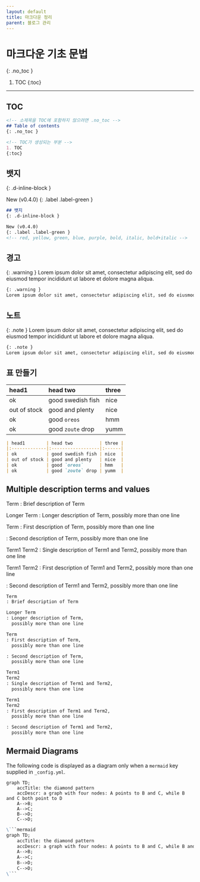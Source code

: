 ```yaml
---
layout: default
title: 마크다운 정리
parent: 블로그 관리
---
```


# 마크다운 기초 문법
{: .no_toc }

1. TOC
{:toc}

---

## TOC

```md
<!-- 소제목을 TOC에 포함하지 않으려면 .no_toc -->
## Table of contents
{: .no_toc }

<!-- TOC가 생성되는 부분 -->
1. TOC
{:toc}
```

## 뱃지
{: .d-inline-block }

New (v0.4.0)
{: .label .label-green }

```md
## 뱃지
{: .d-inline-block }

New (v0.4.0)
{: .label .label-green }
<!-- red, yellow, green, blue, purple, bold, italic, bold+italic -->
```

## 경고

{: .warning }
Lorem ipsum dolor sit amet, consectetur adipiscing elit, sed do eiusmod tempor incididunt ut labore et dolore magna aliqua.

```md
{: .warning }
Lorem ipsum dolor sit amet, consectetur adipiscing elit, sed do eiusmod tempor incididunt ut labore et dolore magna aliqua.
```

## 노트

{: .note }
Lorem ipsum dolor sit amet, consectetur adipiscing elit, sed do eiusmod tempor incididunt ut labore et dolore magna aliqua.

```md
{: .note }
Lorem ipsum dolor sit amet, consectetur adipiscing elit, sed do eiusmod tempor incididunt ut labore et dolore magna aliqua.
```

## 표 만들기

| head1        | head two          | three |
|:-------------|:------------------|:------|
| ok           | good swedish fish | nice  |
| out of stock | good and plenty   | nice  |
| ok           | good `oreos`      | hmm   |
| ok           | good `zoute` drop | yumm  |

```md
| head1        | head two          | three |
|:-------------|:------------------|:------|
| ok           | good swedish fish | nice  |
| out of stock | good and plenty   | nice  |
| ok           | good `oreos`      | hmm   |
| ok           | good `zoute` drop | yumm  |
```

## Multiple description terms and values

Term
: Brief description of Term

Longer Term
: Longer description of Term,
  possibly more than one line

Term
: First description of Term,
  possibly more than one line

: Second description of Term,
  possibly more than one line

Term1
Term2
: Single description of Term1 and Term2,
  possibly more than one line

Term1
Term2
: First description of Term1 and Term2,
  possibly more than one line

: Second description of Term1 and Term2,
  possibly more than one line

```md
Term
: Brief description of Term

Longer Term
: Longer description of Term,
  possibly more than one line

Term
: First description of Term,
  possibly more than one line

: Second description of Term,
  possibly more than one line

Term1
Term2
: Single description of Term1 and Term2,
  possibly more than one line

Term1
Term2
: First description of Term1 and Term2,
  possibly more than one line

: Second description of Term1 and Term2,
  possibly more than one line
```

## Mermaid Diagrams

The following code is displayed as a diagram only when a `mermaid` key supplied in `_config.yml`.

```mermaid
graph TD;
    accTitle: the diamond pattern
    accDescr: a graph with four nodes: A points to B and C, while B and C both point to D
    A-->B;
    A-->C;
    B-->D;
    C-->D;
```

```md
\```mermaid
graph TD;
    accTitle: the diamond pattern
    accDescr: a graph with four nodes: A points to B and C, while B and C both point to D
    A-->B;
    A-->C;
    B-->D;
    C-->D;
\```
```
